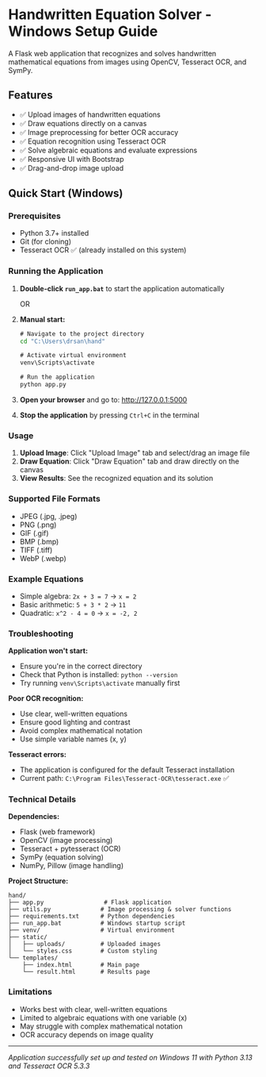 # Handwritten Equation Solver - Windows Setup Guide

A Flask web application that recognizes and solves handwritten mathematical equations from images using OpenCV, Tesseract OCR, and SymPy.

## Features
- ✅ Upload images of handwritten equations
- ✅ Draw equations directly on a canvas
- ✅ Image preprocessing for better OCR accuracy
- ✅ Equation recognition using Tesseract OCR
- ✅ Solve algebraic equations and evaluate expressions
- ✅ Responsive UI with Bootstrap
- ✅ Drag-and-drop image upload

## Quick Start (Windows)

### Prerequisites
- Python 3.7+ installed
- Git (for cloning)
- Tesseract OCR ✅ (already installed on this system)

### Running the Application

1. **Double-click `run_app.bat`** to start the application automatically
   
   OR

2. **Manual start:**
   ```cmd
   # Navigate to the project directory
   cd "C:\Users\drsan\hand"
   
   # Activate virtual environment
   venv\Scripts\activate
   
   # Run the application
   python app.py
   ```

3. **Open your browser** and go to: http://127.0.0.1:5000

4. **Stop the application** by pressing `Ctrl+C` in the terminal

### Usage

1. **Upload Image**: Click "Upload Image" tab and select/drag an image file
2. **Draw Equation**: Click "Draw Equation" tab and draw directly on the canvas
3. **View Results**: See the recognized equation and its solution

### Supported File Formats
- JPEG (.jpg, .jpeg)
- PNG (.png)
- GIF (.gif)
- BMP (.bmp)
- TIFF (.tiff)
- WebP (.webp)

### Example Equations
- Simple algebra: `2x + 3 = 7` → `x = 2`
- Basic arithmetic: `5 + 3 * 2` → `11`
- Quadratic: `x^2 - 4 = 0` → `x = -2, 2`

### Troubleshooting

**Application won't start:**
- Ensure you're in the correct directory
- Check that Python is installed: `python --version`
- Try running `venv\Scripts\activate` manually first

**Poor OCR recognition:**
- Use clear, well-written equations
- Ensure good lighting and contrast
- Avoid complex mathematical notation
- Use simple variable names (x, y)

**Tesseract errors:**
- The application is configured for the default Tesseract installation
- Current path: `C:\Program Files\Tesseract-OCR\tesseract.exe` ✅

### Technical Details

**Dependencies:**
- Flask (web framework)
- OpenCV (image processing)
- Tesseract + pytesseract (OCR)
- SymPy (equation solving)
- NumPy, Pillow (image handling)

**Project Structure:**
```
hand/
├── app.py                 # Flask application
├── utils.py              # Image processing & solver functions
├── requirements.txt      # Python dependencies
├── run_app.bat           # Windows startup script
├── venv/                 # Virtual environment
├── static/
│   ├── uploads/          # Uploaded images
│   └── styles.css        # Custom styling
└── templates/
    ├── index.html        # Main page
    └── result.html       # Results page
```

### Limitations
- Works best with clear, well-written equations
- Limited to algebraic equations with one variable (x)
- May struggle with complex mathematical notation
- OCR accuracy depends on image quality

---

*Application successfully set up and tested on Windows 11 with Python 3.13 and Tesseract OCR 5.3.3*
